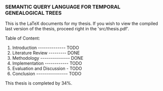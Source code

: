 ### SEMANTIC QUERY LANGUAGE FOR TEMPORAL GENEALOGICAL TREES

This is the LaTeX documents for my thesis. If you wish to view the compiled last version of the thesis, proceed right in the 'src/thesis.pdf'.

Table of Content:

1. Introduction -------------- TODO
2. Literature Review --------- DONE
3. Methodology --------------- DONE
4. Implementation ------------ TODO
5. Evaluation and Discussion - TODO
6. Conclusion ---------------- TODO

This thesis is completed by 34%.
